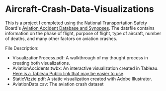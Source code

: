 # Aircraft-Crash-Data-Visualizations
This is a project I completed using the National Transportation Safety Board's [Aviation Accident Database and Synopses](https://www.ntsb.gov/Pages/AviationQuery.aspx). The datafile contains information on the phase of flight, purpose of flight, type of aircraft, number of deaths, and many other factors on aviation crashes. 

File Description:
- VisualizationProcess.pdf: A walkthrough of my thought process in creating both visualizations. 
- AviationAccidents.twbx: An interactive visualization created in Tableau. [Here is a Tableau Public link that may be easier to use](https://public.tableau.com/app/profile/nick.kalenichenko/viz/HowSafeAreYouinanAviationAccident/Story1).
- StaticVizzie.pdf: A static visualization created with Adobe Illustrator.
- AviationData.csv: The aviation crash dataset
